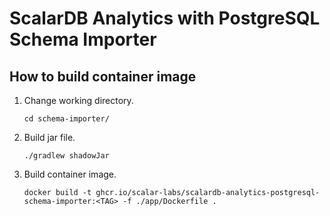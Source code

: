 # ScalarDB Analytics with PostgreSQL Schema Importer

## How to build container image

1. Change working directory.
   ```console
   cd schema-importer/
   ```

1. Build jar file.
   ```console
   ./gradlew shadowJar
   ```

1. Build container image.
   ```console
   docker build -t ghcr.io/scalar-labs/scalardb-analytics-postgresql-schema-importer:<TAG> -f ./app/Dockerfile .
   ```
